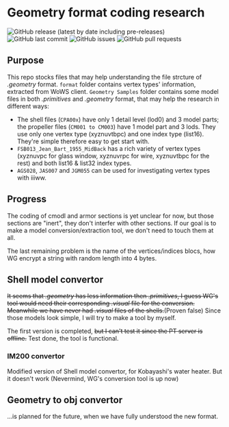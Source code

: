 # Geometry format coding research

![GitHub release (latest by date including pre-releases)](https://img.shields.io/github/v/release/SEA-group/Geometry-model-extraction-demo?include_prereleases)
![GitHub last commit](https://img.shields.io/github/last-commit/SEA-group/Geometry-model-extraction-demo)
![GitHub issues](https://img.shields.io/github/issues-raw/SEA-group/Geometry-model-extraction-demo)
![GitHub pull requests](https://img.shields.io/github/issues-pr-raw/SEA-group/Geometry-model-extraction-demo)

## Purpose
This repo stocks files that may help understanding the file strcture of *.geometry* format. 
`format` folder contains vertex types' information, extracted from WoWS client.
`Geometry Samples` folder contains some model files in both *.primitives* and *.geometry* format, that may help the research in different ways:
* The shell files (`CPA00x`) have only 1 detail level (lod0) and 3 model parts; the propeller files (`CM001 to CM003`) have 1 model part and 3 lods. They use only one vertex type (xyznuvtbpc) and one index type (list16). They're simple therefore easy to get start with.
* `FSB013_Jean_Bart_1955_MidBack` has a rich variety of vertex types (xyznuvpc for glass window, xyznuvrpc for wire, xyznuvtbpc for the rest) and both list16 & list32 index types.
* `AGS028`, `JAS007` and `JGM055` can be used for investigating vertex types with iiiww.

## Progress
The coding of cmodl and armor sections is yet unclear for now, but those sections are "inert", they don't interfer with other sections. If our goal is to make a model conversion/extraction tool, we don't need to touch them at all. 

The last remaining problem is the name of the vertices/indices blocs, how WG encrypt a string with random length into 4 bytes.

## Shell model convertor
~~It seems that *.geometry* has less information then *.primitives*, I guess WG's tool would need their corresponding *.visual* file for the conversion. Meanwhile we have never had *.visual* files of the shells.~~(Proven false) Since those models look simple, I will try to make a tool by myself.

The first version is completed, ~~but I can't test it since the PT server is offline.~~ Test done, the tool is functional.

### IM200 convertor
Modified version of Shell model convertor, for Kobayashi's water heater. But it doesn't work (Nevermind, WG's conversion tool is up now)

## Geometry to obj convertor
...is planned for the future, when we have fully understood the new format.
